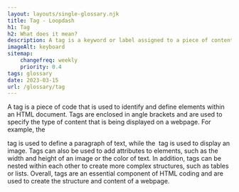 ```yaml
--- 
layout: layouts/single-glossary.njk
title: Tag - Loopdash
h1: Tag
h2: What does it mean?
description: A tag is a keyword or label assigned to a piece of content in WordPress, allowing for easy categorization and organization of posts.
imageAlt: keyboard
sitemap:
	changefreq: weekly
	priority: 0.4
tags: glossary
date: 2023-03-15
url: /glossary/tag
---
```


A tag is a piece of code that is used to identify and define elements within an HTML document. Tags are enclosed in angle brackets and are used to specify the type of content that is being displayed on a webpage. For example, the <p> tag is used to define a paragraph of text, while the <img> tag is used to display an image. Tags can also be used to add attributes to elements, such as the width and height of an image or the color of text. In addition, tags can be nested within each other to create more complex structures, such as tables or lists. Overall, tags are an essential component of HTML coding and are used to create the structure and content of a webpage.
